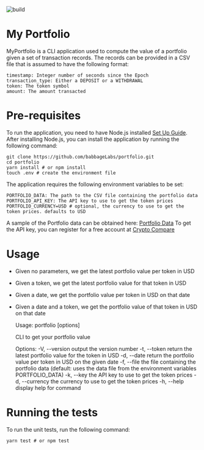 ![build](https://github.com/babbageLabs/portfolio/badges/master/test-coverage.svg)
# My Portfolio

MyPortfolio is a CLI application used to compute the value of a portfolio given a set of
transaction records. The records can be provided in a CSV file that is assumed 
to have the following format:

    timestamp: Integer number of seconds since the Epoch
    transaction_type: Either a DEPOSIT or a WITHDRAWAL
    token: The token symbol
    amount: The amount transacted

# Pre-requisites
To run the application, you need to have Node.js installed [Set Up Guide](https://docs.npmjs.com/downloading-and-installing-node-js-and-npm). 
After installing Node.js, you can install the application by running the following command:

    git clone https://github.com/babbageLabs/portfolio.git
    cd portfolio
    yarn install # or npm install
    touch .env # create the environment file
The application requires the following environment variables to be set:

    PORTFOLIO_DATA: The path to the CSV file containing the portfolio data
    PORTFOLIO_API_KEY: The API key to use to get the token prices
    PORTFOLIO_CURRENCY=USD # optional, the currency to use to get the token prices. defaults to USD

A sample of the Portfolio data can be obtained here: [Portfolio Data](https://s3-ap-southeast-1.amazonaws.com/static.propine.com/transactions.csv.zip)
To get the API key, you can register for a free account at [Crypto Compare](https://min-api.cryptocompare.com/)

# Usage
- Given no parameters, we get the latest portfolio value per token in USD
- Given a token, we get the latest portfolio value for that token in USD
- Given a date, we get the portfolio value per token in USD on that date
- Given a date and a token, we get the portfolio value of that token in USD on that date


    Usage: portfolio [options]

    CLI to get your portfolio value
    
    Options:
    -V, --version              output the version number
    -t, --token <token>        return the latest portfolio value for the token in USD
    -d, --date <date>          return the portfolio value per token in USD on the given date
    -f, --file <file>          the file containing the portfolio data (default: uses the data file from the environment variables PORTFOLIO_DATA)
    -k, --key <key>            the API key to use to get the token prices
    -d, --currency <currency>  the currency to use to get the token prices
    -h, --help                 display help for command

# Running the tests
To run the unit tests, run the following command:

    yarn test # or npm test

